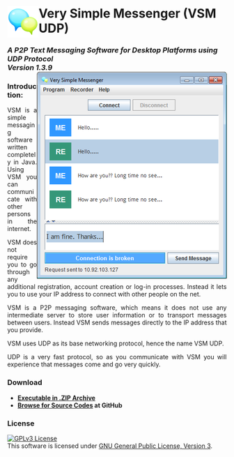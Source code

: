 
<h1>
<img src = "/resources/app-003.png" al="Icon" align="left">
Very Simple Messenger (VSM UDP)
</h1>
<h3>
<i>A P2P Text Messaging Software for Desktop Platforms using UDP Protocol<br>
Version 1.3.9</i><br>
<img src = "/screen_shot/s6.png" al="VSM UDP Main Window" align="right">
</h3>

<h3>Introduction:</h3>

<p align="justify">VSM is a simple messaging software written completely in Java.
Using VSM you can communicate with other persons in the internet.</p>
<p align="justify">VSM does not require you to go through any additional registration, account creation or log-in processes.
Instead it lets you to use your IP address to connect with other people on the net.</p>
<p align="justify">VSM is a P2P messaging software, which means it does not use any intermediate server
to store user information or to transport messages between users.
Instead VSM sends messages directly to the IP address that you provide.</p>
<p align="justify">VSM uses UDP as its base networking protocol, hence the name VSM UDP.</p>
<p align="justify">UDP is a very fast protocol, so as you communicate with VSM
you will experience that messages come and go very quickly.</p>

<h3>Download</h3>
<ul>
<li><b>
<a href="https://github.com/AKD92/Very-Simple-Messenger-V2/raw/master/final_distro/vsm_1.3.9.zip">
Executable in .ZIP Archive</a>
</b></li>
<li><b>
<a href="src/net/vsmudp">Browse for Source Codes</a> at GitHub
</b></li>
</ul>

<h3>License</h3>
<a rel="license" href="http://www.gnu.org/licenses/gpl-3.0-standalone.html"><img alt="GPLv3 License" style="border-width:0" src="http://www.gnu.org/graphics/gplv3-127x51.png" /></a><br />This software is licensed under <a rel="license" href="http://www.gnu.org/licenses/gpl-3.0-standalone.html">GNU General Public License, Version 3</a>.
